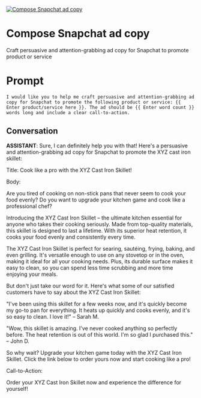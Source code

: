 
[![Compose Snapchat ad copy](https://flow-prompt-covers.s3.us-west-1.amazonaws.com/icon/vintage/vint_2.png)]()
# Compose Snapchat ad copy 
Craft persuasive and attention-grabbing ad copy for Snapchat to promote product or service

# Prompt

```
I would like you to help me craft persuasive and attention-grabbing ad copy for Snapchat to promote the following product or service: {{ Enter product/service here }}. The ad should be {{ Enter word count }} words long and include a clear call-to-action.
```

## Conversation

**ASSISTANT**: Sure, I can definitely help you with that! Here's a persuasive and attention-grabbing ad copy for Snapchat to promote the XYZ cast iron skillet:



Title: Cook like a pro with the XYZ Cast Iron Skillet!



Body:



Are you tired of cooking on non-stick pans that never seem to cook your food evenly? Do you want to upgrade your kitchen game and cook like a professional chef?



Introducing the XYZ Cast Iron Skillet – the ultimate kitchen essential for anyone who takes their cooking seriously. Made from top-quality materials, this skillet is designed to last a lifetime. With its superior heat retention, it cooks your food evenly and consistently every time.



The XYZ Cast Iron Skillet is perfect for searing, sautéing, frying, baking, and even grilling. It's versatile enough to use on any stovetop or in the oven, making it ideal for all your cooking needs. Plus, its durable surface makes it easy to clean, so you can spend less time scrubbing and more time enjoying your meals.



But don't just take our word for it. Here's what some of our satisfied customers have to say about the XYZ Cast Iron Skillet:



"I've been using this skillet for a few weeks now, and it's quickly become my go-to pan for everything. It heats up quickly and cooks evenly, and it's so easy to clean. I love it!" – Sarah M.



"Wow, this skillet is amazing. I've never cooked anything so perfectly before. The heat retention is out of this world. I'm so glad I purchased this." – John D.



So why wait? Upgrade your kitchen game today with the XYZ Cast Iron Skillet. Click the link below to order yours now and start cooking like a pro!



Call-to-Action:



Order your XYZ Cast Iron Skillet now and experience the difference for yourself!


